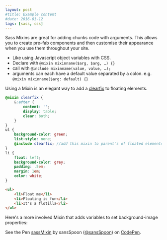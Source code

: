 ```yaml
---
layout: post
#title: Example content
#date: 2016-01-12
tags: [sass, css]
---
```


Sass Mixins are great for adding chunks code with arguments. This allows you to create pre&ndash;fab components and then customise their appearance when you use them throughout your site.

- Like using Javascript object variables with CSS.
- Declare with `@mixin mixinname($arg, $arg, …) {}`
- call with `@include mixinname(value, value, …);`
- arguments can each have a default value separated by a colon. e.g. `@mixin mixinname($arg: default) {}`

Using a Mixin is an elegant way to add a [clearfix](https://css-tricks.com/snippets/css/clear-fix/) to floating elements.


```scss
@mixin clearfix {
	&:after {
		content: '';
		display: table;
		clear: both;
	}
}
ul {
	background-color: green;
	list-style: none;
	@include clearfix; //add this mixin to parent's of floated elements.
}
li {
	float: left;
	background-color: grey;
	padding: .5em;
	margin: 1em;
	color: white;
}
```

```html
<ul>
	<li>Float me</li>
	<li>Floating is fun</li>
	<li>It's a flotilla</li>
</ul>

```

Here's a more involved Mixin that adds variables to set background-image properties:

<p data-height="298" data-theme-id="dark" data-slug-hash="OpYePw" data-default-tab="css,result" data-user="sansSpoon" data-embed-version="2" data-pen-title="sassMixin" data-preview="true" class="codepen">See the Pen <a href="http://codepen.io/sansSpoon/pen/OpYePw/">sassMixin</a> by sansSpoon (<a href="http://codepen.io/sansSpoon">@sansSpoon</a>) on <a href="http://codepen.io">CodePen</a>.</p>
<script async src="https://production-assets.codepen.io/assets/embed/ei.js"></script>